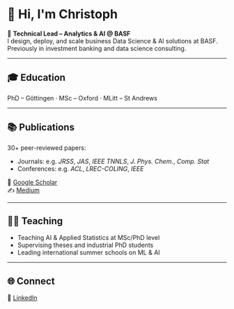 # 👋 Hi, I'm Christoph

🚀 **Technical Lead – Analytics & AI @ BASF**  
I design, deploy, and scale business Data Science & AI solutions at BASF. Previously in investment banking and data science consulting.

---

## 🎓 Education

PhD – Göttingen · MSc – Oxford · MLitt – St Andrews

---

## 📚 Publications

30+ peer-reviewed papers:

- Journals: e.g. *JRSS*, *JAS*, *IEEE TNNLS*, *J. Phys. Chem.*, *Comp. Stat*  
- Conferences: e.g. *ACL*, *LREC-COLING*, *IEEE*

📖 [Google Scholar](https://scholar.google.com/citations?user=YpwYTioAAAAJ&hl=de)  
✍️ [Medium](https://medium.com/@christoph.j.weisser28)

---

## 👨‍🏫 Teaching

- Teaching AI & Applied Statistics at MSc/PhD level  
- Supervising theses and industrial PhD students  
- Leading international summer schools on ML & AI

---

## 🌐 Connect

💼 [LinkedIn](https://www.linkedin.com/in/christophweisser/)  
